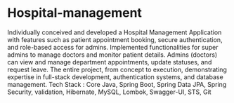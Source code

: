 # Hospital-management
Individually conceived and developed a Hospital Management
Application with features such as patient appointment booking,
secure authentication, and role-based access for admins.
Implemented functionalities for super admins to manage
doctors and monitor patient details. Admins (doctors) can view
and manage department appointments, update statuses, and
request leave. The entire project, from concept to execution,
demonstrating expertise in full-stack development,
authentication systems, and database management.
Tech Stack :
Core Java, Spring Boot, Spring Data JPA, Spring Security,
validation, Hibernate, MySQL, Lombok, Swagger-UI, STS, Git
